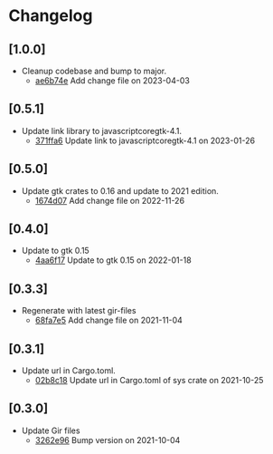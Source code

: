 # Changelog

## \[1.0.0]

- Cleanup codebase and bump to major.
  - [ae6b74e](https://github.com/tauri-apps/javascriptcore-rs/commit/ae6b74eb8161d46739334b8b4e25719c563a8da9) Add change file on 2023-04-03

## \[0.5.1]

- Update link library to javascriptcoregtk-4.1.
  - [371ffa6](https://github.com/tauri-apps/javascriptcore-rs/commit/371ffa6a9946a4ff7903a4896bf68a0c7fe91bdc) Update link to javascriptcoregtk-4.1 on 2023-01-26

## \[0.5.0]

- Update gtk crates to 0.16 and update to 2021 edition.
  - [1674d07](https://github.com/tauri-apps/javascriptcore-rs/commit/1674d0716c4e76705ce958fc8c464bb9cb4e9320) Add change file on 2022-11-26

## \[0.4.0]

- Update to gtk 0.15
  - [4aa6f17](https://github.com/tauri-apps/javascriptcore-rs/commit/4aa6f1758343f50cc7f7af42ac903077349b8051) Update to gtk 0.15 on 2022-01-18

## \[0.3.3]

- Regenerate with latest gir-files
  - [68fa7e5](https://github.com/tauri-apps/javascriptcore-rs/commit/68fa7e5f12110ac47c07afaaeebfeb7067dfca21) Add change file on 2021-11-04

## \[0.3.1]

- Update url in Cargo.toml.
  - [02b8c18](https://github.com/tauri-apps/javascriptcore-rs/commit/02b8c1829ca828866df8965b0c904372ba335960) Update url in Cargo.toml of sys crate on 2021-10-25

## \[0.3.0]

- Update Gir files
  - [3262e96](https://github.com/tauri-apps/javascriptcore-rs/commit/3262e96efc1cd6a640b81368255f3ae9325b2170) Bump version on 2021-10-04
